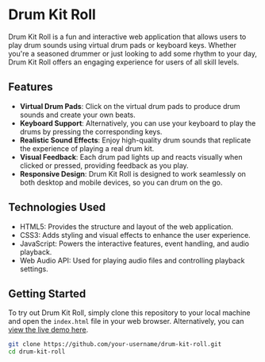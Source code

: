 # Drum Kit Roll

Drum Kit Roll is a fun and interactive web application that allows users to play drum sounds using virtual drum pads or keyboard keys. Whether you're a seasoned drummer or just looking to add some rhythm to your day, Drum Kit Roll offers an engaging experience for users of all skill levels.

## Features

- **Virtual Drum Pads**: Click on the virtual drum pads to produce drum sounds and create your own beats.
- **Keyboard Support**: Alternatively, you can use your keyboard to play the drums by pressing the corresponding keys.
- **Realistic Sound Effects**: Enjoy high-quality drum sounds that replicate the experience of playing a real drum kit.
- **Visual Feedback**: Each drum pad lights up and reacts visually when clicked or pressed, providing feedback as you play.
- **Responsive Design**: Drum Kit Roll is designed to work seamlessly on both desktop and mobile devices, so you can drum on the go.

## Technologies Used

- HTML5: Provides the structure and layout of the web application.
- CSS3: Adds styling and visual effects to enhance the user experience.
- JavaScript: Powers the interactive features, event handling, and audio playback.
- Web Audio API: Used for playing audio files and controlling playback settings.

## Getting Started

To try out Drum Kit Roll, simply clone this repository to your local machine and open the `index.html` file in your web browser. Alternatively, you can [view the live demo here](https://drum-kit-roll.vercel.app/).

```bash
git clone https://github.com/your-username/drum-kit-roll.git
cd drum-kit-roll
